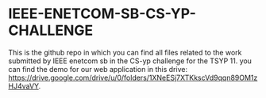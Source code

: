 # IEEE-ENETCOM-SB-CS-YP-CHALLENGE
This is the github repo in which you can find all files related to the work submitted by IEEE enetcom sb in the CS-yp challenge for the TSYP 11.
you can find the demo for our web application in this drive: https://drive.google.com/drive/u/0/folders/1XNeESj7XTKkscVd9qqn89OM1zHJ4vaVY.
